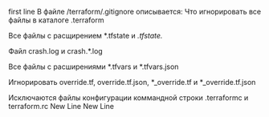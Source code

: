 first line
В файле /terraform/.gitignore описывается:
Что игнорировать все файлы в каталоге .terraform

Все файлы с расщирением *.tfstate и *.tfstate.*

Файл crash.log и crash.*.log

Все файлы с расширениями *.tfvars и *.tfvars.json

Игнорировать override.tf, override.tf.json, *_override.tf и *_override.tf.json


Исключаются файлы конфигурации коммандной строки .terraformc и terraform.rc
New Line
New Line
